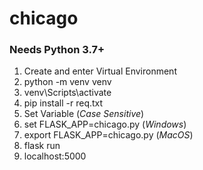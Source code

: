 # chicago
### Needs Python 3.7+
1. Create and enter Virtual Environment
  1. python -m venv venv
  1. venv\Scripts\activate
  1. pip install -r req.txt
2. Set Variable (*Case Sensitive*)
  2. set FLASK_APP=chicago.py (_Windows_)
  2. export FLASK_APP=chicago.py (_MacOS_)
3. flask run
3. localhost:5000
